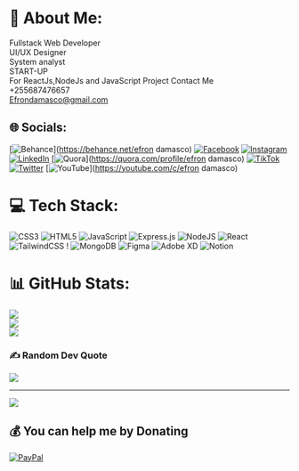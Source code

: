 # 💫 About Me:
Fullstack Web Developer<br>UI/UX Designer<br> System analyst<br> START-UP<br> For ReactJs,NodeJs and JavaScript Project Contact Me <br> +255687476657 <br> Efrondamasco@gmail.com


## 🌐 Socials:
[![Behance](https://img.shields.io/badge/Behance-1769ff?logo=behance&logoColor=white)](https://behance.net/efron damasco) [![Facebook](https://img.shields.io/badge/Facebook-%231877F2.svg?logo=Facebook&logoColor=white)](https://facebook.com/dezaraso) [![Instagram](https://img.shields.io/badge/Instagram-%23E4405F.svg?logo=Instagram&logoColor=white)](https://instagram.com/efrondamasco_07) [![LinkedIn](https://img.shields.io/badge/LinkedIn-%230077B5.svg?logo=linkedin&logoColor=white)](https://linkedin.com/in/https://www.linkedin.com/in/efron-damasco-70636a199/) [![Quora](https://img.shields.io/badge/Quora-%23B92B27.svg?logo=Quora&logoColor=white)](https://quora.com/profile/efron damasco) [![TikTok](https://img.shields.io/badge/TikTok-%23000000.svg?logo=TikTok&logoColor=white)](https://tiktok.com/@efron07) [![Twitter](https://img.shields.io/badge/Twitter-%231DA1F2.svg?logo=Twitter&logoColor=white)](https://twitter.com/damascoefron) [![YouTube](https://img.shields.io/badge/YouTube-%23FF0000.svg?logo=YouTube&logoColor=white)](https://youtube.com/c/efron damasco) 

# 💻 Tech Stack:
![CSS3](https://img.shields.io/badge/css3-%231572B6.svg?style=for-the-badge&logo=css3&logoColor=white) ![HTML5](https://img.shields.io/badge/html5-%23E34F26.svg?style=for-the-badge&logo=html5&logoColor=white) ![JavaScript](https://img.shields.io/badge/javascript-%23323330.svg?style=for-the-badge&logo=javascript&logoColor=%23F7DF1E) ![Express.js](https://img.shields.io/badge/express.js-%23404d59.svg?style=for-the-badge&logo=express&logoColor=%2361DAFB) ![NodeJS](https://img.shields.io/badge/node.js-6DA55F?style=for-the-badge&logo=node.js&logoColor=white) ![React](https://img.shields.io/badge/react-%2320232a.svg?style=for-the-badge&logo=react&logoColor=%2361DAFB) ![TailwindCSS](https://img.shields.io/badge/tailwindcss-%2338B2AC.svg?style=for-the-badge&logo=tailwind-css&logoColor=white) ! ![MongoDB](https://img.shields.io/badge/MongoDB-%234ea94b.svg?style=for-the-badge&logo=mongodb&logoColor=white) ![Figma](https://img.shields.io/badge/figma-%23F24E1E.svg?style=for-the-badge&logo=figma&logoColor=white) ![Adobe XD](https://img.shields.io/badge/Adobe%20XD-470137?style=for-the-badge&logo=Adobe%20XD&logoColor=#FF61F6) ![Notion](https://img.shields.io/badge/Notion-%23000000.svg?style=for-the-badge&logo=notion&logoColor=white)
# 📊 GitHub Stats:
![](https://github-readme-stats.vercel.app/api?username=efron07&theme=dark&hide_border=false&include_all_commits=true&count_private=false)<br/>
![](https://github-readme-streak-stats.herokuapp.com/?user=efron07&theme=dark&hide_border=false)<br/>
![](https://github-readme-stats.vercel.app/api/top-langs/?username=efron07&theme=dark&hide_border=false&include_all_commits=true&count_private=false&layout=compact)

### ✍️ Random Dev Quote
![](https://quotes-github-readme.vercel.app/api?type=horizontal&theme=radical)

---
[![](https://visitcount.itsvg.in/api?id=efron07&icon=0&color=0)](https://visitcount.itsvg.in)

  ## 💰 You can help me by Donating
  [![PayPal](https://img.shields.io/badge/PayPal-00457C?style=for-the-badge&logo=paypal&logoColor=white)](https://paypal.me/efrondamasco@gmail.com) 

  <!-- Proudly created with GPRM ( https://gprm.itsvg.in ) -->
  
